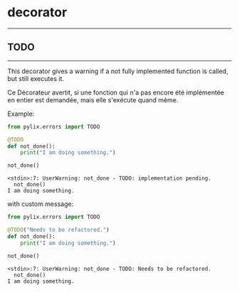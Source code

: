 # decorator
***

## TODO
***
This decorator gives a warning if a not fully implemented function is called, but still executes it.

Ce Décorateur avertit, si une fonction qui n'a pas encore été implémentée en entier est demandée, mais elle
    s'exécute quand même.

Example:
```python
from pylix.errors import TODO

@TODO
def not_done():
    print("I am doing something.")

not_done()
```
```title="output"
<stdin>:7: UserWarning: not_done - TODO: implementation pending.
  not_done()
I am doing something.
```

with custom message:
```python
from pylix.errors import TODO

@TODO("Needs to be refactored.")
def not_done():
    print("I am doing something.")

not_done()
```
```title="output"
<stdin>:7: UserWarning: not_done - TODO: Needs to be refactored.
  not_done()
I am doing something.
```
